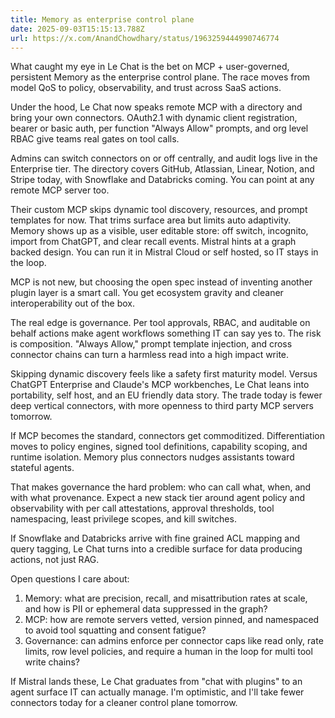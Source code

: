 ```yaml
---
title: Memory as enterprise control plane
date: 2025-09-03T15:15:13.788Z
url: https://x.com/AnandChowdhary/status/1963259444990746774
---
```


What caught my eye in Le Chat is the bet on MCP + user-governed, persistent Memory as the enterprise control plane. The race moves from model QoS to policy, observability, and trust across SaaS actions.  
  
Under the hood, Le Chat now speaks remote MCP with a directory and bring your own connectors. OAuth2.1 with dynamic client registration, bearer or basic auth, per function "Always Allow" prompts, and org level RBAC give teams real gates on tool calls.  
  
Admins can switch connectors on or off centrally, and audit logs live in the Enterprise tier. The directory covers GitHub, Atlassian, Linear, Notion, and Stripe today, with Snowflake and Databricks coming. You can point at any remote MCP server too.  
  
Their custom MCP skips dynamic tool discovery, resources, and prompt templates for now. That trims surface area but limits auto adaptivity. Memory shows up as a visible, user editable store: off switch, incognito, import from ChatGPT, and clear recall events. Mistral hints at a graph backed design. You can run it in Mistral Cloud or self hosted, so IT stays in the loop.  
  
MCP is not new, but choosing the open spec instead of inventing another plugin layer is a smart call. You get ecosystem gravity and cleaner interoperability out of the box.  
  
The real edge is governance. Per tool approvals, RBAC, and auditable on behalf actions make agent workflows something IT can say yes to. The risk is composition. "Always Allow," prompt template injection, and cross connector chains can turn a harmless read into a high impact write.  
  
Skipping dynamic discovery feels like a safety first maturity model. Versus ChatGPT Enterprise and Claude's MCP workbenches, Le Chat leans into portability, self host, and an EU friendly data story. The trade today is fewer deep vertical connectors, with more openness to third party MCP servers tomorrow.  
  
If MCP becomes the standard, connectors get commoditized. Differentiation moves to policy engines, signed tool definitions, capability scoping, and runtime isolation. Memory plus connectors nudges assistants toward stateful agents.  
  
That makes governance the hard problem: who can call what, when, and with what provenance. Expect a new stack tier around agent policy and observability with per call attestations, approval thresholds, tool namespacing, least privilege scopes, and kill switches.  
  
If Snowflake and Databricks arrive with fine grained ACL mapping and query tagging, Le Chat turns into a credible surface for data producing actions, not just RAG.  
  
Open questions I care about:  
1) Memory: what are precision, recall, and misattribution rates at scale, and how is PII or ephemeral data suppressed in the graph?  
2) MCP: how are remote servers vetted, version pinned, and namespaced to avoid tool squatting and consent fatigue?  
3) Governance: can admins enforce per connector caps like read only, rate limits, row level policies, and require a human in the loop for multi tool write chains?  
  
If Mistral lands these, Le Chat graduates from "chat with plugins" to an agent surface IT can actually manage. I'm optimistic, and I'll take fewer connectors today for a cleaner control plane tomorrow.
